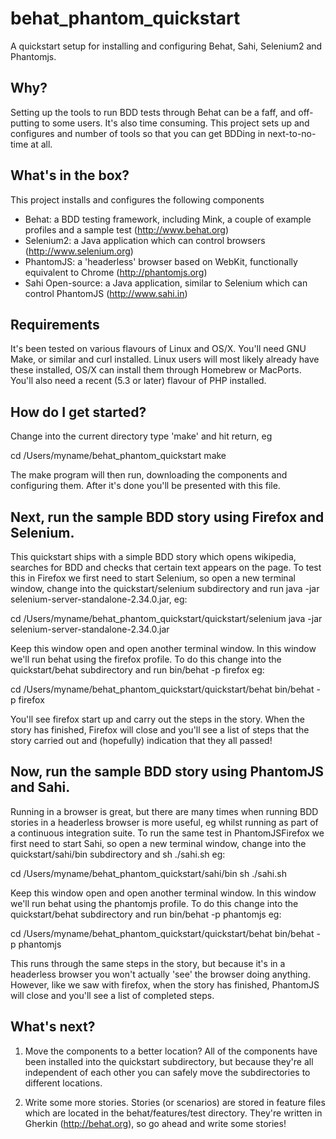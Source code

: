 behat_phantom_quickstart
========================

A quickstart setup for installing and configuring Behat, Sahi, Selenium2 and Phantomjs.


Why?
----

Setting up the tools to run BDD tests through Behat can be a faff, and off-putting to some users. It's 
also time consuming. This project sets up and configures and number of tools so that you can get
BDDing in next-to-no-time at all.


What's in the box?
------------------

This project installs and configures the following components

- Behat: a BDD testing framework, including Mink, a couple of example profiles and a sample test (http://www.behat.org)
- Selenium2: a Java application which can control browsers (http://www.selenium.org)
- PhantomJS: a 'headerless' browser based on WebKit, functionally equivalent to Chrome (http://phantomjs.org)
- Sahi Open-source: a Java application, similar to Selenium which can control PhantomJS (http://www.sahi.in)


Requirements
--------------------------------------------------------

It's been tested on various flavours of Linux and OS/X. You'll need GNU Make, or similar and curl installed. Linux
users will most likely already have these installed, OS/X can install them through Homebrew or MacPorts. You'll also need a recent (5.3 or later) flavour of PHP installed.


How do I get started?
---------------------

Change into the current directory type 'make' and hit return, eg

cd /Users/myname/behat_phantom_quickstart
make

The make program will then run, downloading the components and configuring them. After it's done you'll be 
presented with this file.

Next, run the sample BDD story using Firefox and Selenium. 
----------------------------------------------------------

This quickstart ships with a simple BDD story which opens wikipedia, searches for BDD and checks that certain
text appears on the page. To test this in Firefox we first need to start Selenium, so open a new terminal
window, change into the quickstart/selenium subdirectory and run java -jar selenium-server-standalone-2.34.0.jar, eg:

cd /Users/myname/behat_phantom_quickstart/quickstart/selenium
java -jar selenium-server-standalone-2.34.0.jar

Keep this window open and open another terminal window. In this window we'll run behat using the firefox profile. To do
this change into the quickstart/behat subdirectory and run bin/behat -p firefox eg:

cd /Users/myname/behat_phantom_quickstart/quickstart/behat
bin/behat -p firefox

You'll see firefox start up and carry out the steps in the story. When the story has finished, Firefox will close and you'll 
see a list of steps that the story carried out and (hopefully) indication that they all passed!


Now, run the sample BDD story using PhantomJS and Sahi. 
-------------------------------------------------------

Running in a browser is great, but there are many times when running BDD stories in a headerless browser is more useful, eg
whilst running as part of a continuous integration suite. To run the same test in PhantomJSFirefox we first need to start Sahi,
so open a new terminal window, change into the quickstart/sahi/bin subdirectory and sh ./sahi.sh eg:

cd /Users/myname/behat_phantom_quickstart/sahi/bin
sh ./sahi.sh

Keep this window open and open another terminal window. In this window we'll run behat using the phantomjs profile. To do
this change into the quickstart/behat subdirectory and run bin/behat -p phantomjs eg:

cd /Users/myname/behat_phantom_quickstart/quickstart/behat
bin/behat -p phantomjs

This runs through the same steps in the story, but because it's in a headerless browser you won't actually 'see' the browser
doing anything. However, like we saw with firefox, when the story has finished, PhantomJS will close and you'll 
see a list of completed steps.


What's next?
------------

1. Move the components to a better location? All of the components have been installed into the quickstart subdirectory,
but because they're all independent of each other you can safely move the subdirectories to different locations.

2. Write some more stories. Stories (or scenarios) are stored in feature files which are located in the behat/features/test 
directory. They're written in Gherkin (http://behat.org), so go ahead and write some stories!
